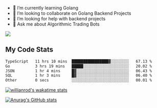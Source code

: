 
- 🌱 I’m currently learning Golang
- 👯 I’m looking to collaborate on Golang Backend Projects
- 🤔 I’m looking for help with backend projects
- 💬 Ask me about Algorithmic Trading Bots

![](https://github-profile-trophy.vercel.app/?username=kevinbarrero)

## My Code Stats

<!--START_SECTION:waka-->

```txt
TypeScript   11 hrs 10 mins  ████████████████▓░░░░░░░░   67.13 %
Go           3 hrs 19 mins   █████░░░░░░░░░░░░░░░░░░░░   20.02 %
JSON         1 hr 4 mins     █▓░░░░░░░░░░░░░░░░░░░░░░░   06.43 %
SQL          1 hr 3 mins     █▓░░░░░░░░░░░░░░░░░░░░░░░   06.40 %
Other        0 secs          ░░░░░░░░░░░░░░░░░░░░░░░░░   00.01 %
```

<!--END_SECTION:waka-->

[![willianrod's wakatime stats](https://github-readme-stats.vercel.app/api/wakatime?username=holdandup&layout=compact&theme=react&custom_title=Wakatime%20All%20Time%20Stats&langs_count=8)](https://github.com/anuraghazra/github-readme-stats)

[![Anurag's GitHub stats](https://github-readme-stats.vercel.app/api?username=Kevinbarrero)](https://github.com/anuraghazra/github-readme-stats)




